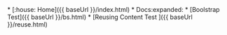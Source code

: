 <navigation>
* [:house: Home]({{ baseUrl }}/index.html)
* Docs:expanded:
  * [Boolstrap Test]({{ baseUrl }}/bs.html)
  * [Reusing Content Test ]({{ baseUrl }}/reuse.html)
</navigation>
 